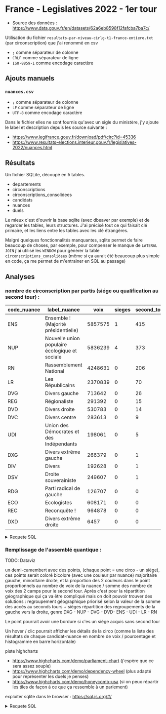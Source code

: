 # France - Legislatives 2022 - 1er tour

- Source des données : https://www.data.gouv.fr/en/datasets/62a6eb8598f12fafcba7ba7c/

Utilisation du fichier `resultats-par-niveau-cirlg-t1-france-entiere.txt` (par circonscription) que j'ai renommé en csv

- `;` comme séparateur de colonne
- `CRLF` comme séparateur de ligne
- `ISO-8859-1` comme encodage caractère

## Ajouts manuels

### `nuances.csv`

- `;` comme séparateur de colonne
- `LF` comme séparateur de ligne
- `UTF-8` comme encodage caractère

Dans le fichier elles ne sont fournis qu'avec un sigle du ministère, j'y ajoute le label et description
depuis les source suivante :

- https://www.legifrance.gouv.fr/download/pdf/circ?id=45336
- https://www.resultats-elections.interieur.gouv.fr/legislatives-2022/nuances.html

## Résultats

Un fichier SQLite, découpé en 5 tables.

- departements
- circonscriptions
- circonscriptions_consolidees
- candidats
- nuances
- duels

Le mieux c'est d'ouvrir la base sqlite (avec dbeaver par exemple) et de regarder les tables, leurs structures. 
J'ai précisé tout ce qui faisait clé primaire, et les liens entre les tables avec les clé étrangères.

Malgré quelques fonctionnalités manquantes, sqlite permet de faire beaucoup de choses, par exemple,
pour compenser le manque de `LATERAL JOIN` j'ai utilisé les `WINDOW` pour générer la table `circonscriptions_consolidees`
(même si ça aurait été beaucoup plus simple en code, ça me permet de m'entrainer en SQL au passage)

## Analyses

### nombre de circonscription par partis (siége ou qualification au second tour) :

|code_nuance|label_nuance|voix|sieges|second_tour|second_tour_majoritaire|second_tour_minoritaire|
|-----------|------------|----|------|-----------|-----------------------|-----------------------|
|ENS|Ensemble ! (Majorité présidentielle)|5857575|1|415|200|215|
|NUP|Nouvelle union populaire écologique et sociale|5836239|4|373|183|190|
|RN|Rassemblement National|4248631|0|206|110|96|
|LR|Les Républicains|2370839|0|70|41|29|
|DVG|Divers gauche|713642|0|26|14|14|
|REG|Régionaliste|291392|0|15|9|9|
|DVD|Divers droite|530783|0|14|9|6|
|DVC|Divers centre|283613|0|9|3|7|
|UDI|Union des Démocrates et des Indépendants|198061|0|5|1|4|
|DXG|Divers extrême gauche|266379|0|1|0|1|
|DIV|Divers|192628|0|1|1|1|
|DSV|Droite souverainiste|249607|0|1|1|0|
|RDG|Parti radical de gauche|126707|0|0|0|0|
|ECO|Ecologistes|608171|0|0|0|0|
|REC|Reconquête !|964878|0|0|0|0|
|DXD|Divers extrême droite|6457|0|0|0|0|

<details>
<summary>Requete SQL</summary>

```sql
SELECT code_nuance, label_nuance, voix, sieges, second_tour, second_tour_majoritaire, second_tour_minoritaire
FROM nuances
ORDER BY second_tour DESC;
```
</details>

### Remplissage de l'assemblé quantique :

TODO: Dataviz

un demi-camembert avec des points, (chaque point = une circo - un siège), ces points serait coloré bicolore (avec une couleur par nuance) majoritaire gauche, minoritaire droite, et la proportion des 2 couleurs dans le point proportionnels au nombre de voix de la nuance / somme des nombre de voix des 2 camps pour le second tour.
Après c'est pour la répartition géographique qui ça va être compliqué mais on doit pouvoir trouver des solutions :
regroupement géographique priorisé selon la valeur de la somme des accès au seconds tours + sièges
répartition des regroupements de la gauche vers la droite, genre
DXG - NUP - DVG - DVD- ENS - UDI - LR - RN

Le point pourrait avoir une bordure si c'es un siège acquis sans second tour

Un hover / clic pourrait afficher les détails de la circo (comme la liste des résultats de chaque candidat-nuance en nombre de voix / pourcentage et histogramme en barre horizontale)

piste highcharts

- https://www.highcharts.com/demo/parliament-chart (j'espère que ce sera assez souple)
- https://www.highcharts.com/demo/dependency-wheel (plus adapté pour représenter les duels je penses)
- https://www.highcharts.com/demo/honeycomb-usa (si on peux répartir les tiles de façon à ce que ça ressemble à un parlement)

exploiter sqlite dans le browser : https://sql.js.org/#/

<details>
<summary>Requete SQL</summary>

```sql
SELECT *
FROM circonscriptions c
INNER JOIN circonscriptions_consolidees cc
    ON c.code_departement = cc.code_departement
        AND c.code_circonscription  = cc.code_circonscription
INNER JOIN candidats c_maj
    ON cc.code_departement = c_maj.code_departement
        AND cc.code_circonscription = c_maj.code_circonscription
        AND cc.majoritaire_numero_panneau = c_maj.numero_panneau
INNER JOIN nuances n_maj ON c_maj.code_nuance = n_maj.code_nuance
INNER JOIN candidats c_min
    ON cc.code_departement = c_min.code_departement
        AND cc.code_circonscription = c_min.code_circonscription
        AND cc.majoritaire_numero_panneau = c_min.numero_panneau
INNER JOIN nuances n_min ON c_min.code_nuance = n_min.code_nuance;
```
La on a toutes les données de la circo, avec toutes les informations des vainqueurs et la nuance des vaiqueurs.
</details>